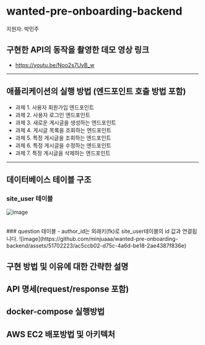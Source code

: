 # wanted-pre-onboarding-backend
지원자: 박민주

## 구현한 API의 동작을 촬영한 데모 영상 링크
- https://youtu.be/Noo2s7UyB_w
<hr/>

## 애플리케이션의 실행 방법 (엔드포인트 호출 방법 포함)
- 과제 1. 사용자 회원가입 엔드포인트
- 과제 2. 사용자 로그인 엔드포인트
- 과제 3. 새로운 게시글을 생성하는 엔드포인트
- 과제 4. 게시글 목록을 조회하는 엔드포인트
- 과제 5. 특정 게시글을 조회하는 엔드포인트
- 과제 6. 특정 게시글을 수정하는 엔드포인트
- 과제 7. 특정 게시글을 삭제하는 엔드포인트

<hr/>

## 데이터베이스 테이블 구조
### site_user 테이블
![image](https://github.com/minjuaaa/wanted-pre-onboarding-backend/assets/51702223/24d119d8-267e-430c-ad32-e8948622d93d)

<br/>
### question 테이블
- author_id는 외래키(fk)로 site_user테이블의 id 값과 연결됩니다.
![image](https://github.com/minjuaaa/wanted-pre-onboarding-backend/assets/51702223/ac5ccb02-d75c-4a6d-be18-2ae4387f836e)



## 구현 방법 및 이유에 대한 간략한 설명

## API 명세(request/response 포함)

## docker-compose 실행방법

## AWS EC2 배포방법 및 아키텍처
